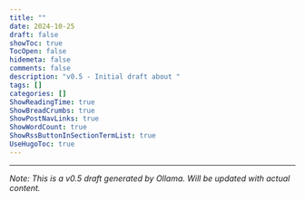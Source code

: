 ```yaml
---
title: ""
date: 2024-10-25
draft: false
showToc: true
TocOpen: false
hidemeta: false
comments: false
description: "v0.5 - Initial draft about "
tags: []
categories: []
ShowReadingTime: true
ShowBreadCrumbs: true
ShowPostNavLinks: true
ShowWordCount: true
ShowRssButtonInSectionTermList: true
UseHugoToc: true
---
```



---
*Note: This is a v0.5 draft generated by Ollama. Will be updated with actual content.*
